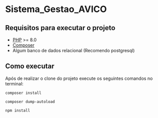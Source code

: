 # Sistema_Gestao_AVICO

## Requisitos para executar o projeto

- [PHP](https://www.php.net/downloads.php) >= 8.0
- [Composer](https://getcomposer.org/)
- Algum banco de dados relacional (Recomendo postgresql)

## Como executar

Após de realizar o clone do projeto execute os seguintes comandos no terminal:


```
composer install
```


```
composer dump-autoload
````



```
npm install
```
